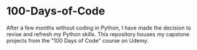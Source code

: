 # 100-Days-of-Code
After a few months without coding in Python, I have made the decision to revise and refresh my Python skills. This repository houses my capstone projects from the "100 Days of Code" course on Udemy.
